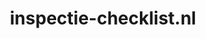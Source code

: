 ---
layout: post
title:  "inspectie-checklist.nl"
internal_url:  "/dutchgov/inspectie-checklist.nl.html"
categories: dutchgov
---